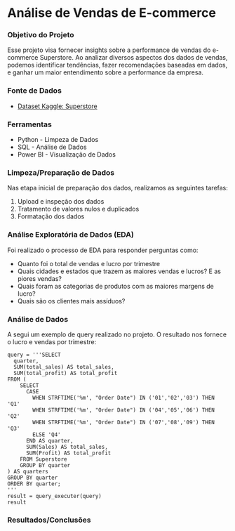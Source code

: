 # Análise de Vendas de E-commerce

### Objetivo do Projeto
Esse projeto visa fornecer insights sobre a performance de vendas do e-commerce Superstore. Ao analizar diversos aspectos dos dados de vendas, podemos identificar tendências, fazer recomendações baseadas em dados, e ganhar um maior entendimento sobre a performance da empresa.
### Fonte de Dados
- [Dataset Kaggle: Superstore](https://www.kaggle.com/datasets/vivek468/superstore-dataset-final)
### Ferramentas
- Python - Limpeza de Dados
- SQL - Análise de Dados
- Power BI - Visualização de Dados

### Limpeza/Preparação de Dados
Nas etapa inicial de preparação dos dados, realizamos as seguintes tarefas:

1. Upload e inspeção dos dados
2. Tratamento de valores nulos e duplicados
3. Formatação dos dados

### Análise Exploratória de Dados (EDA)
Foi realizado o processo de EDA para responder perguntas como:

- Quanto foi o total de vendas e lucro por trimestre
- Quais cidades e estados que trazem as maiores vendas e lucros? E as piores vendas?
- Quais foram as categorias de produtos com as maiores margens de lucro?
- Quais são os clientes mais assíduos?

### Análise de Dados
A segui um exemplo de query realizado no projeto. O resultado nos fornece o lucro e vendas por trimestre:
```
query = '''SELECT
  quarter,
  SUM(total_sales) AS total_sales,
  SUM(total_profit) AS total_profit
FROM (
    SELECT
      CASE
        WHEN STRFTIME('%m', "Order Date") IN ('01','02','03') THEN 'Q1'
        WHEN STRFTIME('%m', "Order Date") IN ('04','05','06') THEN 'Q2'
        WHEN STRFTIME('%m', "Order Date") IN ('07','08','09') THEN 'Q3'
        ELSE 'Q4'
      END AS quarter,
      SUM(Sales) AS total_sales,
      SUM(Profit) AS total_profit
    FROM Superstore
    GROUP BY quarter
) AS quarters
GROUP BY quarter
ORDER BY quarter;
'''
result = query_executer(query)
result
```


### Resultados/Conclusões

